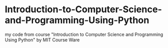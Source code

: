 # Introduction-to-Computer-Science-and-Programming-Using-Python
my code from course "Introduction to Computer Science and Programming Using Python" by MIT Course Ware
